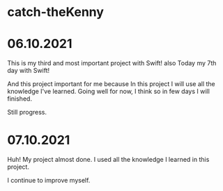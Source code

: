 # catch-theKenny

# 06.10.2021

This is my third and most important project with Swift! also Today my 7th day with Swift! 

And this project important for me because In this project I will use all the knowledge I've learned.
Going well for now, I think so in few days I will finished.

Still progress.

# 07.10.2021

Huh! My project almost done. 
I used all the knowledge I learned in this project.

I continue to improve myself.
